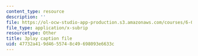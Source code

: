 ```yaml
---
content_type: resource
description: ''
file: https://ol-ocw-studio-app-production.s3.amazonaws.com/courses/6-042j-mathematics-for-computer-science-spring-2015/47732a419d4655748c49698093e6633c_ZDQk45NQbEo.vtt
file_type: application/x-subrip
resourcetype: Other
title: 3play caption file
uid: 47732a41-9d46-5574-8c49-698093e6633c
---
```

